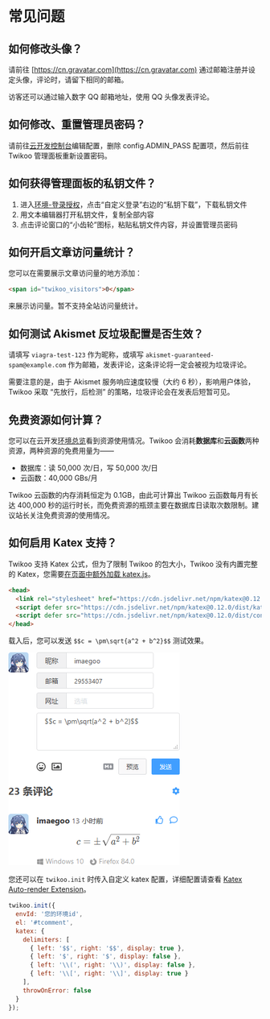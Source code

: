 # 常见问题

## 如何修改头像？

请前往 [https://cn.gravatar.com](https://cn.gravatar.com) 通过邮箱注册并设定头像，评论时，请留下相同的邮箱。

访客还可以通过输入数字 QQ 邮箱地址，使用 QQ 头像发表评论。

## 如何修改、重置管理员密码？

请前往[云开发控制台](https://console.cloud.tencent.com/tcb/database/collection/config)编辑配置，删除 config.ADMIN_PASS 配置项，然后前往 Twikoo 管理面板重新设置密码。

## 如何获得管理面板的私钥文件？

1. 进入[环境-登录授权](https://console.cloud.tencent.com/tcb/env/login)，点击“自定义登录”右边的“私钥下载”，下载私钥文件
2. 用文本编辑器打开私钥文件，复制全部内容
3. 点击评论窗口的“小齿轮”图标，粘贴私钥文件内容，并设置管理员密码

## 如何开启文章访问量统计？

您可以在需要展示文章访问量的地方添加：

``` html
<span id="twikoo_visitors">0</span>
```

来展示访问量。暂不支持全站访问量统计。

## 如何测试 Akismet 反垃圾配置是否生效？

请填写 `viagra-test-123` 作为昵称，或填写 `akismet-guaranteed-spam@example.com` 作为邮箱，发表评论，这条评论将一定会被视为垃圾评论。

需要注意的是，由于 Akismet 服务响应速度较慢（大约 6 秒），影响用户体验，Twikoo 采取 “先放行，后检测” 的策略，垃圾评论会在发表后短暂可见。

## 免费资源如何计算？

您可以在云开发[环境总览](https://console.cloud.tencent.com/tcb/env/overview)看到资源使用情况。Twikoo 会消耗**数据库**和**云函数**两种资源，两种资源的免费用量为——

* 数据库：读 50,000 次/日，写 50,000 次/日
* 云函数：40,000 GBs/月

Twikoo 云函数的内存消耗恒定为 0.1GB，由此可计算出 Twikoo 云函数每月有长达 400,000 秒的运行时长，而免费资源的瓶颈主要在数据库日读取次数限制。建议站长关注免费资源的使用情况。

## 如何启用 Katex 支持？

Twikoo 支持 Katex 公式，但为了限制 Twikoo 的包大小，Twikoo 没有内置完整的 Katex，您需要[在页面中额外加载 katex.js](https://katex.org/docs/browser.html)。

``` html
<head>
  <link rel="stylesheet" href="https://cdn.jsdelivr.net/npm/katex@0.12.0/dist/katex.min.css" integrity="sha384-AfEj0r4/OFrOo5t7NnNe46zW/tFgW6x/bCJG8FqQCEo3+Aro6EYUG4+cU+KJWu/X" crossorigin="anonymous">
  <script defer src="https://cdn.jsdelivr.net/npm/katex@0.12.0/dist/katex.min.js" integrity="sha384-g7c+Jr9ZivxKLnZTDUhnkOnsh30B4H0rpLUpJ4jAIKs4fnJI+sEnkvrMWph2EDg4" crossorigin="anonymous"></script>
  <script defer src="https://cdn.jsdelivr.net/npm/katex@0.12.0/dist/contrib/auto-render.min.js" integrity="sha384-mll67QQFJfxn0IYznZYonOWZ644AWYC+Pt2cHqMaRhXVrursRwvLnLaebdGIlYNa" crossorigin="anonymous"></script>
</head>
```

载入后，您可以发送 `$$c = \pm\sqrt{a^2 + b^2}$$` 测试效果。

![katex](./static/katex.png)

您还可以在 `twikoo.init` 时传入自定义 katex 配置，详细配置请查看 [Katex Auto-render Extension](https://katex.org/docs/autorender.html)。

``` js
twikoo.init({
  envId: '您的环境id',
  el: '#tcomment',
  katex: {
    delimiters: [
      { left: '$$', right: '$$', display: true },
      { left: '$', right: '$', display: false },
      { left: '\\(', right: '\\)', display: false },
      { left: '\\[', right: '\\]', display: true }
    ],
    throwOnError: false
  }
});
```
